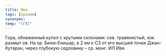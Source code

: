 ```yaml
---
title: Ива
tags: [ороним]
synonyms:
temp: "[Г8]"
---
```


Гора, обнаженный купол с крутыми склонами: сев. травянистый, юж. размыт ов. На
хр. Биюк-Енишар, в 2 км к СЗ от его высшей точки Джан-Кутаран, через глубокую
седловину – ср. монг. ИЛ Ивя.
